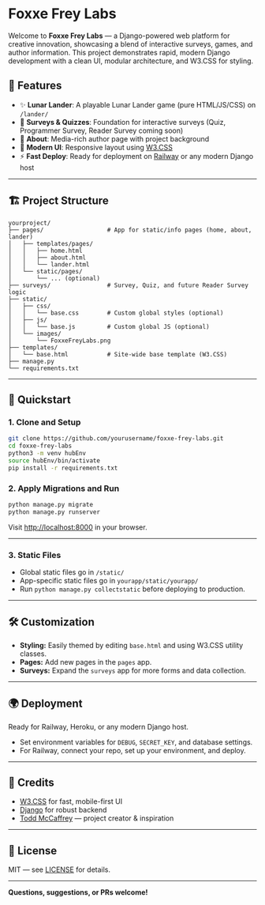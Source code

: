 
# Foxxe Frey Labs

Welcome to **Foxxe Frey Labs** — a Django-powered web platform for creative innovation, showcasing a blend of interactive surveys, games, and author information. This project demonstrates rapid, modern Django development with a clean UI, modular architecture, and W3.CSS for styling.

## 🚀 Features

- ✨ **Lunar Lander**: A playable Lunar Lander game (pure HTML/JS/CSS) on `/lander/`
- 📝 **Surveys & Quizzes**: Foundation for interactive surveys (Quiz, Programmer Survey, Reader Survey coming soon)
- 📃 **About**: Media-rich author page with project background
- 🌈 **Modern UI**: Responsive layout using [W3.CSS](https://www.w3schools.com/w3css/)
- ⚡ **Fast Deploy**: Ready for deployment on [Railway](https://railway.app/) or any modern Django host

---

## 🏗️ Project Structure

```
yourproject/
├── pages/                  # App for static/info pages (home, about, lander)
│   ├── templates/pages/
│   │   ├── home.html
│   │   ├── about.html
│   │   └── lander.html
│   └── static/pages/
│       └── ... (optional)
├── surveys/                # Survey, Quiz, and future Reader Survey logic
├── static/
│   ├── css/
│   │   └── base.css        # Custom global styles (optional)
│   ├── js/
│   │   └── base.js         # Custom global JS (optional)
│   └── images/
│       └── FoxxeFreyLabs.png
├── templates/
│   └── base.html           # Site-wide base template (W3.CSS)
├── manage.py
└── requirements.txt
```

---

## 🚦 Quickstart

### 1. **Clone and Setup**

```bash
git clone https://github.com/yourusername/foxxe-frey-labs.git
cd foxxe-frey-labs
python3 -m venv hubEnv
source hubEnv/bin/activate
pip install -r requirements.txt
```

### 2. **Apply Migrations and Run**

```bash
python manage.py migrate
python manage.py runserver
```
Visit [http://localhost:8000](http://localhost:8000) in your browser.

---

### 3. **Static Files**

- Global static files go in `/static/`
- App-specific static files go in `yourapp/static/yourapp/`
- Run `python manage.py collectstatic` before deploying to production.

---

## 🛠️ Customization

- **Styling:** Easily themed by editing `base.html` and using W3.CSS utility classes.
- **Pages:** Add new pages in the `pages` app.
- **Surveys:** Expand the `surveys` app for more forms and data collection.

---

## 🌍 Deployment

Ready for Railway, Heroku, or any modern Django host.
- Set environment variables for `DEBUG`, `SECRET_KEY`, and database settings.
- For Railway, connect your repo, set up your environment, and deploy.

---

## 🤝 Credits

- [W3.CSS](https://www.w3schools.com/w3css/) for fast, mobile-first UI
- [Django](https://www.djangoproject.com/) for robust backend
- [Todd McCaffrey](https://toddmccaffrey.com/) — project creator & inspiration

---

## 📢 License

MIT — see [LICENSE](LICENSE) for details.

---

**Questions, suggestions, or PRs welcome!**
